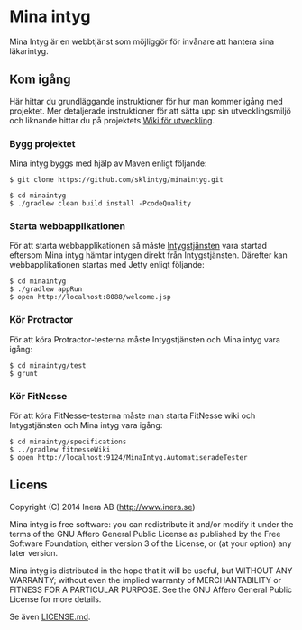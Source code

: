 # Mina intyg
Mina Intyg är en webbtjänst som möjliggör för invånare att hantera sina läkarintyg.

## Kom igång
Här hittar du grundläggande instruktioner för hur man kommer igång med projektet. Mer detaljerade instruktioner för att sätta upp sin utvecklingsmiljö och liknande hittar du på projektets [Wiki för utveckling](https://github.com/sklintyg/common/wiki).

### Bygg projektet
Mina intyg byggs med hjälp av Maven enligt följande:
```
$ git clone https://github.com/sklintyg/minaintyg.git

$ cd minaintyg
$ ./gradlew clean build install -PcodeQuality
```

### Starta webbapplikationen
För att starta webbapplikationen så måste [Intygstjänsten](https://github.com/sklintyg/intygstjanst)  vara startad eftersom Mina intyg hämtar intygen direkt från Intygstjänsten. Därefter kan webbapplikationen startas med Jetty enligt följande:
```
$ cd minaintyg
$ ./gradlew appRun
$ open http://localhost:8088/welcome.jsp

```
### Kör Protractor
För att köra Protractor-testerna måste Intygstjänsten och Mina intyg vara igång:
```
$ cd minaintyg/test
$ grunt
```

### Kör FitNesse
För att köra FitNesse-testerna måste man starta FitNesse wiki och Intygstjänsten och Mina intyg vara igång:
```
$ cd minaintyg/specifications
$ ../gradlew fitnesseWiki
$ open http://localhost:9124/MinaIntyg.AutomatiseradeTester
```

## Licens
Copyright (C) 2014 Inera AB (http://www.inera.se)

Mina intyg is free software: you can redistribute it and/or modify it under the terms of the GNU Affero General Public License as published by the Free Software Foundation, either version 3 of the License, or (at your option) any later version.

Mina intyg is distributed in the hope that it will be useful, but WITHOUT ANY WARRANTY; without even the implied warranty of MERCHANTABILITY or FITNESS FOR A PARTICULAR PURPOSE.  See the GNU Affero General Public License for more details.

Se även [LICENSE.md](https://github.com/sklintyg/minaintyg/blob/master/LICENSE.md). 
